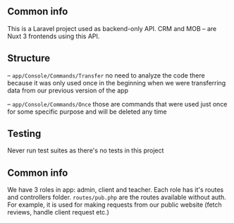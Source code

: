 ## Common info

This is a Laravel project used as backend-only API.
CRM and MOB – are Nuxt 3 frontends using this API.

## Structure

– `app/Console/Commands/Transfer` no need to analyze the code there
because it was only used once in the beginning when we were transferring
data from our previous version of the app

– `app/Console/Commands/Once` those are commands that were used just once
for some specific purpose and will be deleted any time

## Testing

Never run test suites as there's no tests in this project

## Common info

We have 3 roles in app: admin, client and teacher. Each role has it's
routes and controllers folder. `routes/pub.php` are the routes available
without auth. For example, it is used for making requests from our
public website (fetch reviews, handle client request etc.)
